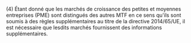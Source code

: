 (4) Étant donné que les marchés de croissance des petites et moyennes entreprises (PME) sont distingués des autres MTF en ce sens qu'ils sont soumis à des règles supplémentaires au titre de la directive 2014/65/UE, il est nécessaire que lesdits marchés fournissent des informations supplémentaires.